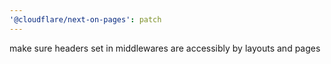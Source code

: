 ```yaml
---
'@cloudflare/next-on-pages': patch
---
```


make sure headers set in middlewares are accessibly by layouts and pages
